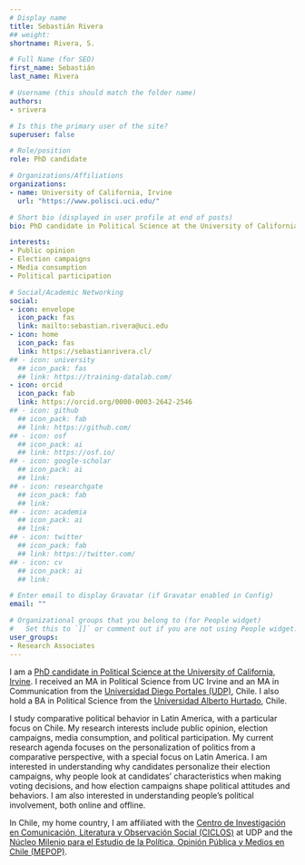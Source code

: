 ```yaml
---
# Display name
title: Sebastián Rivera
## weight: 
shortname: Rivera, S.

# Full Name (for SEO)
first_name: Sebastián
last_name: Rivera

# Username (this should match the folder name)
authors:
- srivera

# Is this the primary user of the site?
superuser: false

# Role/position
role: PhD candidate

# Organizations/Affiliations
organizations:
- name: University of California, Irvine
  url: "https://www.polisci.uci.edu/"

# Short bio (displayed in user profile at end of posts)
bio: PhD candidate in Political Science at the University of California, Irvine. Research Associate in Training Data Lab, Chile.

interests:
- Public opinion
- Election campaigns
- Media consumption
- Political participation

# Social/Academic Networking
social:
- icon: envelope
  icon_pack: fas
  link: mailto:sebastian.rivera@uci.edu
- icon: home
  icon_pack: fas
  link: https://sebastianrivera.cl/
## - icon: university
  ## icon_pack: fas
  ## link: https://training-datalab.com/
- icon: orcid
  icon_pack: fab
  link: https://orcid.org/0000-0003-2642-2546
## - icon: github
  ## icon_pack: fab
  ## link: https://github.com/
## - icon: osf
  ## icon_pack: ai
  ## link: https://osf.io/
## - icon: google-scholar
  ## icon_pack: ai
  ## link: 
## - icon: researchgate
  ## icon_pack: fab
  ## link: 
## - icon: academia
  ## icon_pack: ai
  ## link: 
## - icon: twitter
  ## icon_pack: fab
  ## link: https://twitter.com/
## - icon: cv
  ## icon_pack: ai
  ## link: 

# Enter email to display Gravatar (if Gravatar enabled in Config)
email: ""

# Organizational groups that you belong to (for People widget)
#   Set this to `[]` or comment out if you are not using People widget.
user_groups:
- Research Associates
---
```


I am a [PhD candidate in Political Science at the University of California, Irvine](https://www.polisci.uci.edu/). I received an MA in Political Science from UC Irvine and an MA in Communication from the [Universidad Diego Portales (UDP)](https://www.udp.cl/), Chile. I also hold a BA in Political Science from the [Universidad Alberto Hurtado](https://www.uahurtado.cl/), Chile.

I study comparative political behavior in Latin America, with a particular focus on Chile. My research interests include public opinion, election campaigns, media consumption, and political participation. My current research agenda focuses on the personalization of politics from a comparative perspective, with a special focus on Latin America. I am interested in understanding why candidates personalize their election campaigns, why people look at candidates’ characteristics when making voting decisions, and how election campaigns shape political attitudes and behaviors. I am also interested in understanding people’s political involvement, both online and offline.

In Chile, my home country, I am affiliated with the [Centro de Investigación en Comunicación, Literatura y Observación Social (CICLOS)](https://ciclos.udp.cl/) at UDP and the [Núcleo Milenio para el Estudio de la Política, Opinión Pública y Medios en Chile (MEPOP)](https://mepop.cl/).